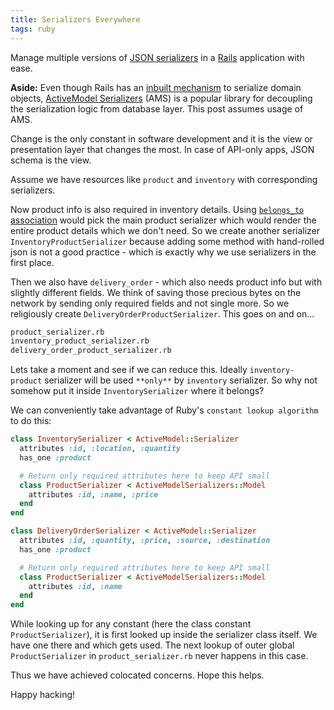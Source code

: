 ```yaml
---
title: Serializers Everywhere
tags: ruby
---
```


Manage multiple versions of [JSON serializers](https://github.com/rails-api/active_model_serializers) in a [Rails](https://rubyonrails.org/) application with ease.

<!--more-->

**Aside:** Even though Rails has an [inbuilt mechanism](https://api.rubyonrails.org/classes/ActiveModel/Serializers/JSON.html#method-i-as_json)
to serialize domain objects,
[ActiveModel Serializers](https://github.com/rails-api/active_model_serializers) (AMS) is a
popular library for decoupling the serialization logic from database layer. This post assumes usage of AMS.

Change is the only constant in software development and it is the view or presentation layer
that changes the most. In case of API-only apps, JSON schema is the view.

Assume we have resources like `product` and `inventory` with corresponding serializers.

Now product info is also required in inventory details.
Using [`belongs_to` association](https://github.com/rails-api/active_model_serializers/blob/v0.10.6/docs/general/serializers.md#associations)
would pick the main product serializer which would render the entire product details which we don't need.
So we create another serializer `InventoryProductSerializer` because adding some method with hand-rolled json is not a good practice - which is exactly why we use serializers in the first place.

Then we also have `delivery_order` - which also needs product info but with slightly different fields.
We think of saving those precious bytes on the network by sending only required fields and not single more. So we religiously create `DeliveryOrderProductSerializer`.
This goes on and on...

```sh
product_serializer.rb
inventory_product_serializer.rb
delivery_order_product_serializer.rb
```

Lets take a moment and see if we can reduce this. Ideally `inventory-product` serializer will be used `**only**` by `inventory` serializer.
So why not somehow put it inside `InventorySerializer` where it belongs?

We can conveniently take advantage of Ruby's `constant lookup algorithm` to do this:

```ruby
class InventorySerializer < ActiveModel::Serializer
  attributes :id, :location, :quantity
  has_one :product

  # Return only required attributes here to keep API small
  class ProductSerializer < ActiveModelSerializers::Model
    attributes :id, :name, :price
  end
end
```

```ruby
class DeliveryOrderSerializer < ActiveModel::Serializer
  attributes :id, :quantity, :price, :source, :destination
  has_one :product

  # Return only required attributes here to keep API small
  class ProductSerializer < ActiveModelSerializers::Model
    attributes :id, :name
  end
end
```

While looking up for any constant (here the class constant `ProductSerializer`), it is first looked up inside the serializer class itself.
We have one there and which gets used. The next lookup of outer global `ProductSerializer` in `product_serializer.rb` never happens in this case.

Thus we have achieved colocated concerns. Hope this helps.

Happy hacking!

